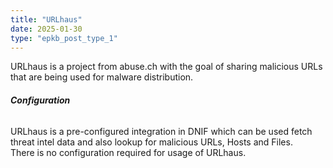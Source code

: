 ```yaml
---
title: "URLhaus"
date: 2025-01-30
type: "epkb_post_type_1"
---
```


URLhaus is a project from abuse.ch with the goal of sharing malicious URLs that are being used for malware distribution.

###### **Configuration**

URLhaus is a pre-configured integration in DNIF which can be used fetch threat intel data and also lookup for malicious URLs, Hosts and Files.  
There is no configuration required for usage of URLhaus.
